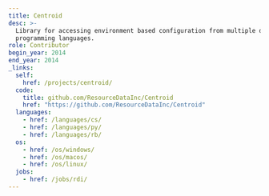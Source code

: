 ```yaml
---
title: Centroid
desc: >-
  Library for accessing environment based configuration from multiple different
  programming languages.
role: Contributor
begin_year: 2014
end_year: 2014
_links:
  self:
    href: /projects/centroid/
  code:
    title: github.com/ResourceDataInc/Centroid
    href: "https://github.com/ResourceDataInc/Centroid"
  languages:
    - href: /languages/cs/
    - href: /languages/py/
    - href: /languages/rb/
  os:
    - href: /os/windows/
    - href: /os/macos/
    - href: /os/linux/
  jobs:
    - href: /jobs/rdi/
---
```

